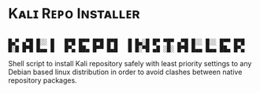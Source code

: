 
# Kᴀʟɪ Rᴇᴘᴏ Iɴsᴛᴀʟʟᴇʀ

```

█▄▀ ▄▀█ █░░ █   █▀█ █▀▀ █▀█ █▀█   █ █▄░█ █▀ ▀█▀ ▄▀█ █░░ █░░ █▀▀ █▀█
█░█ █▀█ █▄▄ █   █▀▄ ██▄ █▀▀ █▄█   █ █░▀█ ▄█ ░█░ █▀█ █▄▄ █▄▄ ██▄ █▀▄
```

Shell script to install Kali repository safely with least priority settings to any Debian based linux distribution in order to avoid clashes between native repository packages.
